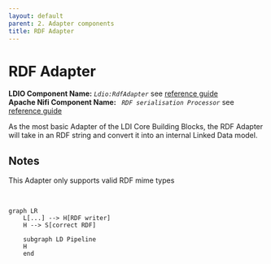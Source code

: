 ```yaml
---
layout: default
parent: 2. Adapter components
title: RDF Adapter
---
```


# RDF Adapter

<b>LDIO Component Name:</b> <i>`Ldio:RdfAdapter`</i> see [reference guide](https://informatievlaanderen.github.io/VSDS-Linked-Data-Interactions/ldio/ldio-adapters/ldio-rdf-adapter) <br>
<b>Apache Nifi Component Name:</b> <i>`
RDF serialisation Processor` </i> see [reference guide]()


As the most basic Adapter of the LDI Core Building Blocks, the RDF Adapter will take in an RDF string and convert it 
into an internal Linked Data model.  

## Notes

This Adapter only supports valid RDF mime types


<br>


```mermaid
graph LR
    L[...] --> H[RDF writer]
    H --> S[correct RDF]

    subgraph LD Pipeline
    H
    end
```
